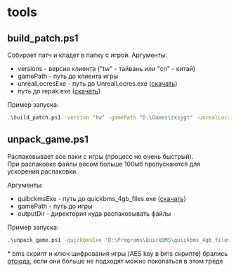 # tools

## build_patch.ps1

Собирает патч и кладет в папку с игрой. Аргументы:
- versions - версия клиента ("tw" - тайвань или "cn" - китай)
- gamePath - путь до клиента игры
- unrealLocresExe - путь до UnrealLocres.exe ([скачать](https://github.com/akintos/UnrealLocres/releases))
- путь до repak.exe ([скачать](https://github.com/trumank/repak/releases))

Пример запуска:
```bash
.\build_patch.ps1 -version "tw" -gamePath "D:\Games\zxsjgt" -unrealLocresExe "D:\Programs\UnrealLocres\UnrealLocres.exe" -repakExe "D:\Programs\repak\repak.exe"
```

## unpack_game.ps1

Распаковывает все паки с игры (процесс не очень быстрый).
<br>При распаковке файлы весом больше 100мб пропускаются для ускорения распаковки.

Аргументы:
- quibckmsExe - путь до quickbms_4gb_files.exe ([скачать](https://github.com/LittleBigBug/QuickBMS/releases))
- gamePath - путь до игры
- outputDir - директория куда распаковывать файлы

Пример запуска:
```bash
.\unpack_game.ps1 -quickbmsExe "D:\Programs\QuickBMS\quickbms_4gb_files.exe" -gamePath "D:\Games\zxsjgt" -outputDir "D:\JD_Russian\JDUnpacked"
```

\* bms скрипт и ключ шифрования игры (AES key в bms скрипте) брались [отсюда](https://cs.rin.ru/forum/viewtopic.php?f=10&t=100672), если они больше не подходят можно покопаться в этом треде
